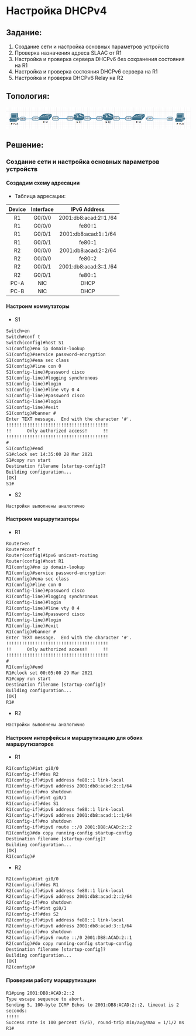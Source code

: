 #  Настройка DHCPv4
## Задание:
1. Создание сети и настройка основных параметров устройств
2. Проверка назначения адреса SLAAC от R1
3. Настройка и проверка сервера DHCPv6 без сохранения состояния на R1
4. Настройка и проверка состояния DHCPv6 сервера на R1
5. Настройка и проверка DHCPv6 Relay на R2
## Топология:
![](dhcp6_topology.png)
## Решение: 
### Создание сети и настройка основных параметров устройств
####  Создадим схему адресации
- Таблица адресации: 


|  				Device 			 |  				Interface 			 |       				IPv6 Address 			      |
|:--------:|:-----------:|:------------------------:|
|  				R1 			     |  				G0/0/0 			    |  				2001:db8:acad:2::1 /64 			 |
|  				R1 			     |  				G0/0/0 			    |  				fe80::1 			                |
|  				R1 			     |  				G0/0/1 			    |  				2001:db8:acad:1::1/64 			  |
|  				R1 			     |  				G0/0/1 			    |  				fe80::1 			                |
|  				R2 			     |  				G0/0/0 			    |  				2001:db8:acad:2::2/64 			  |
|  				R2 			     |  				G0/0/0 			    |  				fe80::2 			                |
|  				R2 			     |  				G0/0/1 			    |  				2001:db8:acad:3::1 /64 			 |
|  				R2 			     |  				G0/0/1 			    |  				fe80::1 			                |
|  				PC-A 			   |  				NIC 			       |  				DHCP 			                   |
|  				PC-B 			   |  				NIC 			       |  				DHCP 			                   |

#### Настроим коммутаторы
- S1
```
Switch>en
Switch#conf t
Switch(config)#host S1
S1(config)#no ip domain-lookup
S1(config)#service password-encryption 
S1(config)#ena sec class
S1(config)#line con 0
S1(config-line)#password cisco
S1(config-line)#logging synchronous 
S1(config-line)#login
S1(config-line)#line vty 0 4
S1(config-line)#password cisco
S1(config-line)#login
S1(config-line)#exit
S1(config)#banner #
Enter TEXT message.  End with the character '#'.
!!!!!!!!!!!!!!!!!!!!!!!!!!!!!!!!!!!!!!!
!!      Only authorized access!      !!   
!!!!!!!!!!!!!!!!!!!!!!!!!!!!!!!!!!!!!!!
#
S1(config)#end
S1#clock set 14:35:00 28 Mar 2021
S1#copy run start
Destination filename [startup-config]? 
Building configuration...
[OK]
S1#
```
- S2
```
Настройки выполнены аналогично
``` 

#### Настроим маршрутизаторы
- R1
```
Router>en
Router#conf t
Router(config)#ipv6 unicast-routing
Router(config)#host R1
R1(config)#no ip domain-lookup
R1(config)#service password-encryption 
R1(config)#ena sec class
R1(config)#line con 0
R1(config-line)#password cisco
R1(config-line)#logging synchronous 
R1(config-line)#login
R1(config-line)#line vty 0 4
R1(config-line)#password cisco
R1(config-line)#login
R1(config-line)#exit
R1(config)#banner #
Enter TEXT message.  End with the character '#'.
!!!!!!!!!!!!!!!!!!!!!!!!!!!!!!!!!!!!!!!
!!      Only authorized access!      !!   
!!!!!!!!!!!!!!!!!!!!!!!!!!!!!!!!!!!!!!!
#
R1(config)#end
R1#clock set 00:05:00 29 Mar 2021
R1#copy run start
Destination filename [startup-config]? 
Building configuration...
[OK]
R1#
```
- R2
```
Настройки выполнены аналогично
``` 
#### Настроим интерфейсы и маршрутизацию для обоих маршрутизаторов
- R1
```
R1(config)#int gi0/0
R1(config-if)#des R2
R1(config-if)#ipv6 address fe80::1 link-local
R1(config-if)#ipv6 address 2001:db8:acad:2::1/64 
R1(config-if)#no shutdown
R1(config-if)#int gi0/1
R1(config-if)#des S1   
R1(config-if)#ipv6 address fe80::1 link-local
R1(config-if)#ipv6 address 2001:db8:acad:1::1/64
R1(config-if)#no shutdown
R1(config-if)#ipv6 route ::/0 2001:DB8:ACAD:2::2
R1(config)#do copy running-config startup-config
Destination filename [startup-config]? 
Building configuration...
[OK]
R1(config)#
```
- R2
```
R2(config)#int gi0/0
R2(config-if)#des R1
R2(config-if)#ipv6 address fe80::1 link-local
R2(config-if)#ipv6 address 2001:db8:acad:2::2/64
R2(config-if)#no shutdown
R2(config-if)#int gi0/1
R2(config-if)#des S2  
R2(config-if)#ipv6 address fe80::1 link-local
R2(config-if)#ipv6 address 2001:db8:acad:3::1/64 
R2(config-if)#no shutdown
R2(config-if)#ipv6 route ::/0 2001:DB8:ACAD:2::1
R2(config)#do copy running-config startup-config
Destination filename [startup-config]? 
Building configuration...
[OK]
R2(config)#
```
#### Проверим работу маршрутизации
```
R1#ping 2001:DB8:ACAD:2::2
Type escape sequence to abort.
Sending 5, 100-byte ICMP Echos to 2001:DB8:ACAD:2::2, timeout is 2 seconds:
!!!!!
Success rate is 100 percent (5/5), round-trip min/avg/max = 1/1/2 ms
R1#
```
